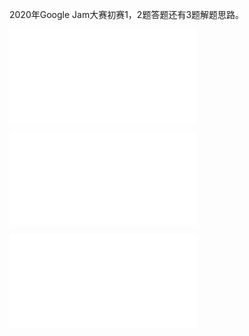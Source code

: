 2020年Google Jam大赛初赛1，2题答题还有3题解题思路。

![第一题题目与解题思路](src/cc/shixicheng/t1/question.md)

![第二题题目与解题思路](src/cc/shixicheng/t2/question.md)

![第三题题目与解题思路](src/cc/shixicheng/t3/question.md)
